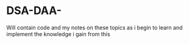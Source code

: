 # DSA-DAA-
Will contain code and my notes on these topics as i begin to learn and implement the knowledge i gain from this
